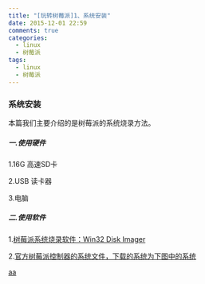 ```yaml
---
title: "[玩转树莓派]1、系统安装"
date: 2015-12-01 22:59
comments: true
categories:
  - linux
  - 树莓派
tags:
  - linux
  - 树莓派
---
```

### 系统安装
本篇我们主要介绍的是树莓派的系统烧录方法。

##### 一.使用硬件
1.16G 高速SD卡

2.USB 读卡器

3.电脑
<!--more-->
##### 二.使用软件
1.[树莓派系统烧录软件：Win32 Disk Imager](http://sourceforge.net/projects/win32diskimager/)

2.[官方树莓派控制器的系统文件，下载的系统为下图中的系统](https://www.raspberrypi.org/downloads/raspbian/)

[aa]()

